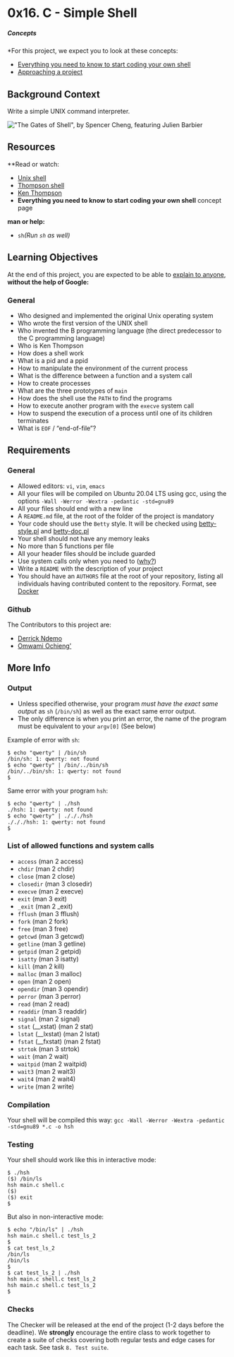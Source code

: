 # 0x16. C - Simple Shell

##### Concepts
*For this project, we expect you to look at these concepts:
- [Everything you need to know to start coding your own shell](https://alx-intranet.hbtn.io/concepts/64)
- [Approaching a project](https://alx-intranet.hbtn.io/concepts/350)

## Background Context
Write a simple UNIX command interpreter.

![*"The Gates of Shell", by [Spencer Cheng](https://alx-intranet.hbtn.io/rltoken/AtYRSM03vJDrko9xHodxFQ), featuring [Julien Barbier](https://alx-intranet.hbtn.io/rltoken/-ezXgcyfhc8qU1DeUInLUA)*](https://s3.amazonaws.com/intranet-projects-files/holbertonschool-low_level_programming/235/shell.jpeg)

## Resources
**Read or watch:
- [Unix shell](https://alx-intranet.hbtn.io/rltoken/f0YU9TAhniMXWlSXtb64Yw)
- [Thompson shell](https://alx-intranet.hbtn.io/rltoken/7LJOp2qP7qHUcsOK2-F3qA)
- [Ken Thompson](https://alx-intranet.hbtn.io/rltoken/wTSu31ZP1f7fFTJFgRQC7w)
- **Everything you need to know to start coding your own shell** concept page

**man or help:**
- `sh`*(Run `sh` as well)*

## Learning Objectives
At the end of this project, you are expected to be able to [explain to anyone](https://alx-intranet.hbtn.io/rltoken/9LNz86CtOTos9oL3zxIO3Ahttps://alx-intranet.hbtn.io/rltoken/9LNz86CtOTos9oL3zxIO3A), **without the help of Google:**

### General
- Who designed and implemented the original Unix operating system
- Who wrote the first version of the UNIX shell
- Who invented the B programming language (the direct predecessor to the C programming language)
- Who is Ken Thompson
- How does a shell work
- What is a pid and a ppid
- How to manipulate the environment of the current process
- What is the difference between a function and a system call
- How to create processes
- What are the three prototypes of `main`
- How does the shell use the `PATH` to find the programs
- How to execute another program with the `execve` system call
- How to suspend the execution of a process until one of its children terminates
- What is `EOF` / “end-of-file”?

## Requirements
### General
- Allowed editors: `vi`, `vim`, `emacs`
- All your files will be compiled on Ubuntu 20.04 LTS using gcc, using the options `-Wall -Werror -Wextra -pedantic -std=gnu89`
- All your files should end with a new line
- A `README.md` file, at the root of the folder of the project is mandatory
- Your code should use the `Betty` style. It will be checked using [betty-style.pl](https://github.com/holbertonschool/Betty/blob/master/betty-style.pl) and [betty-doc.pl](https://github.com/holbertonschool/Betty/blob/master/betty-doc.pl)
- Your shell should not have any memory leaks
- No more than 5 functions per file
- All your header files should be include guarded
- Use system calls only when you need to ([why?](https://alx-intranet.hbtn.io/rltoken/EU7B1PTSy14INnZEShpobQ))
- Write a `README` with the description of your project
- You should have an `AUTHORS` file at the root of your repository, listing all individuals having contributed content to the repository. Format, see [Docker](https://alx-intranet.hbtn.io/rltoken/UL8J3kgl7HBK_Z9iBL3JFg)

### Github
The Contributors to this project are:
- [Derrick Ndemo](https://github.com/Derrick-ndemo)
- [Omwami Ochieng'](https://github.com/houdinipapi)

## More Info
### Output
- Unless specified otherwise, your program *must have the exact same output* as `sh` (`/bin/sh`) as well as the exact same error output.
- The only difference is when you print an error, the name of the program must be equivalent to your `argv[0]` (See below)

Example of error with `sh`:
```
$ echo "qwerty" | /bin/sh
/bin/sh: 1: qwerty: not found
$ echo "qwerty" | /bin/../bin/sh
/bin/../bin/sh: 1: qwerty: not found
$
```
Same error with your program `hsh`:
```
$ echo "qwerty" | ./hsh
./hsh: 1: qwerty: not found
$ echo "qwerty" | ./././hsh
./././hsh: 1: qwerty: not found
$
```

### List of allowed functions and system calls
- `access` (man 2 access)
- `chdir` (man 2 chdir)
- `close` (man 2 close)
- `closedir` (man 3 closedir)
- `execve` (man 2 execve)
- `exit` (man 3 exit)
- `_exit` (man 2 _exit)
- `fflush` (man 3 fflush)
- `fork` (man 2 fork)
- `free` (man 3 free)
- `getcwd` (man 3 getcwd)
- `getline` (man 3 getline)
- `getpid` (man 2 getpid)
- `isatty` (man 3 isatty)
- `kill` (man 2 kill)
- `malloc` (man 3 malloc)
- `open` (man 2 open)
- `opendir` (man 3 opendir)
- `perror` (man 3 perror)
- `read` (man 2 read)
- `readdir` (man 3 readdir)
- `signal` (man 2 signal)
- `stat` (__xstat) (man 2 stat)
- `lstat` (__lxstat) (man 2 lstat)
- `fstat` (__fxstat) (man 2 fstat)
- `strtok` (man 3 strtok)
- `wait` (man 2 wait)
- `waitpid` (man 2 waitpid)
- `wait3` (man 2 wait3)
- `wait4` (man 2 wait4)
- `write` (man 2 write)

### Compilation
Your shell will be compiled this way:
`gcc -Wall -Werror -Wextra -pedantic -std=gnu89 *.c -o hsh`

### Testing
Your shell should work like this in interactive mode:
```
$ ./hsh
($) /bin/ls
hsh main.c shell.c
($)
($) exit
$
```
But also in non-interactive mode:
```
$ echo "/bin/ls" | ./hsh
hsh main.c shell.c test_ls_2
$
$ cat test_ls_2
/bin/ls
/bin/ls
$
$ cat test_ls_2 | ./hsh
hsh main.c shell.c test_ls_2
hsh main.c shell.c test_ls_2
$
```

### Checks
The Checker will be released at the end of the project (1-2 days before the deadline). We **strongly** encourage the entire class to work together to create a suite of checks covering both regular tests and edge cases for each task. See task `8. Test suite`.
